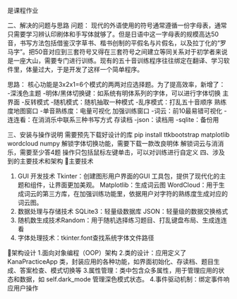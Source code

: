 是课程作业

二、解决的问题与思路
问题：
现代的外语使用的符号通常遵循一份字母表，通常只需要学习辨认印刷体和手写体就够了。但是日语中这一字母表的规模高达50音，书写方法包括借鉴汉字草书、楷书创制的平假名与片假名，以及拉丁化的“罗马字”。把50音对应到三套符号又得在三套符号之间建立等同关系对于初学者来说是一座大山，需要专门进行训练。现有的五十音训练程序往往绑定在翻译、学习软件里，体量过大，于是开发了这样一个简单程序。

思路：
核心功能是3x2x1=6个模式的两两对应选择题。为了提高效率，新增了：
-深浅色主题
-明体/黑体切换键：如系统有明体系列的字体，可以进行字体切换
主界面
-反转模式
-随机模式：随机抽取一种模式
-乱序模式：打乱五十音顺序
熟练度地图窗口
-单音熟练度：电量可视化
加强训练窗口
-词云：前10最易错可视化
-连连看：在消消乐中联系三种书写方式
存读档
-json：读档用
-sqlite：备份用



三、安装与操作说明
需要预先下载好设计的库
pip install ttkbootstrap matplotlib wordcloud numpy
解锁字体切换功能，需要下载一款改良明体
解锁词云与消消乐，需要至少答4题
操作只包括鼠标左键单击，可以对训练进行自定义
四、涉及到的主要技术和架构
主要技术
1. GUI 开发技术
Tkinter：创建图形用户界面的GUI 工具包，提供了现代化的主题和组件，让界面更加美观。
Matplotlib：生成词云图
WordCloud：用于生成词云的第三方库，在加强训练功能里，依据用户对字符的熟练度生成对应的词云图。
2. 数据处理与存储技术
SQLite3：轻量级数据库
JSON：轻量级的数据交换格式
3. 随机数生成技术Random：用于随机选择练习题目、打乱键盘布局、生成连连看
4. 字体处理技术：tkinter.font查找系统字体文件路径

架构设计
1.面向对象编程（OOP）架构
2.类的设计：应用定义了 KanaPracticeApp 类，封装应用的各种功能，如界面初始化、存读档、题目生成、答案检查、模式切换等
3.属性管理：类中包含众多属性，用于管理应用的状态和数据，如 self.dark_mode 管理深色模式状态。
4.事件驱动机制：绑定事件响应用户操作
